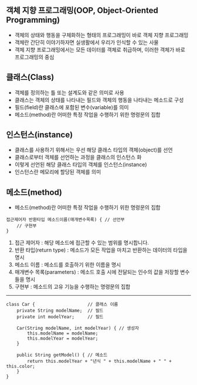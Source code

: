 ## 객체 지향 프로그래밍(OOP, Object-Oriented Programming)
* 객체의 상태와 행동을 구체화하는 형태의 프로그래밍이 바로 객체 지향 프로그래밍
* 객체란 간단히 이야기하자면 실생활에서 우리가 인식할 수 있는 사물
* 객체 지향 프로그래밍에서는 모든 데이터를 객체로 취급하며, 이러한 객체가 바로 프로그래밍의 중심

## 클래스(Class)
* 객체를 정의하는 틀 또는 설계도와 같은 의미로 사용
* 클래스는 객체의 상태를 나타내는 필드와 객체의 행동을 나타내는 메소드로 구성
* 필드(field)란 클래스에 포함된 변수(variable)를 의미
* 메소드(method)란 어떠한 특정 작업을 수행하기 위한 명령문의 집합

## 인스턴스(instance)
* 클래스를 사용하기 위해서는 우선 해당 클래스 타입의 객체(object)를 선언
* 클래스로부터 객체를 선언하는 과정을 클래스의 인스턴스 화
* 이렇게 선언된 해당 클래스 타입의 객체를 인스턴스(instance)
* 인스턴스란 메모리에 할당된 객체를 의미

## 메소드(method)
* 메소드(method)란 어떠한 특정 작업을 수행하기 위한 명령문의 집합
~~~
접근제어자 반환타입 메소드이름(매개변수목록) { // 선언부
    // 구현부
}
~~~
1. 접근 제어자 : 해당 메소드에 접근할 수 있는 범위를 명시합니다.   
2. 반환 타입(return type) : 메소드가 모든 작업을 마치고 반환하는 데이터의 타입을 명시
3. 메소드 이름 : 메소드를 호출하기 위한 이름을 명시
4. 매개변수 목록(parameters) : 메소드 호출 시에 전달되는 인수의 값을 저장할 변수들을 명시
5. 구현부 : 메소드의 고유 기능을 수행하는 명령문의 집합

***
~~~
class Car {                    // 클래스 이름
    private String modelName;  // 필드
    private int modelYear;     // 필드

    Car(String modelName, int modelYear) { // 생성자
        this.modelName = modelName;
        this.modelYear = modelYear;
    }

    public String getModel() { // 메소드
        return this.modelYear + "년식 " + this.modelName + " " + this.color;
    }
}
~~~
